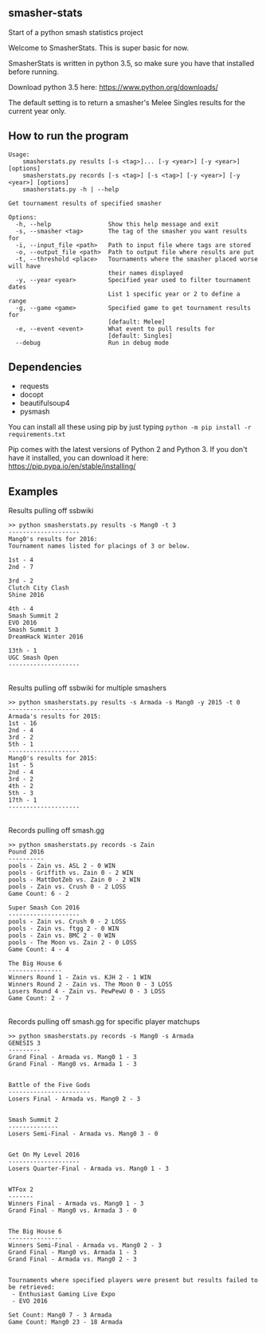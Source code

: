 ## smasher-stats
Start of a python smash statistics project

Welcome to SmasherStats. This is super basic for now.

SmasherStats is written in python 3.5, so make sure you have that installed before running.

Download python 3.5 here: https://www.python.org/downloads/

The default setting is to return a smasher's Melee Singles results for the current year only.

## How to run the program

    Usage:
        smasherstats.py results [-s <tag>]... [-y <year>] [-y <year>] [options]
        smasherstats.py records [-s <tag>] [-s <tag>] [-y <year>] [-y <year>] [options]
        smasherstats.py -h | --help
        
    Get tournament results of specified smasher
        
    Options:
      -h, --help                Show this help message and exit
      -s, --smasher <tag>       The tag of the smasher you want results for
      -i, --input_file <path>   Path to input file where tags are stored
      -o, --output_file <path>  Path to output file where results are put
      -t, --threshold <place>   Tournaments where the smasher placed worse will have
                                their names displayed
      -y, --year <year>         Specified year used to filter tournament dates
                                List 1 specific year or 2 to define a range
      -g, --game <game>         Specified game to get tournament results for
                                [default: Melee]
      -e, --event <event>       What event to pull results for
                                [default: Singles]
      --debug                   Run in debug mode

## Dependencies

* requests
* docopt
* beautifulsoup4
* pysmash

You can install all these using pip by just typing `python -m pip install -r requirements.txt`

Pip comes with the latest versions of Python 2 and Python 3.
If you don't have it installed, you can download it here: https://pip.pypa.io/en/stable/installing/

## Examples

Results pulling off ssbwiki
	
	>> python smasherstats.py results -s Mang0 -t 3
	--------------------
	Mang0's results for 2016:
	Tournament names listed for placings of 3 or below.

	1st - 4
	2nd - 7

	3rd - 2
	Clutch City Clash
	Shine 2016

	4th - 4
	Smash Summit 2
	EVO 2016
	Smash Summit 3
	DreamHack Winter 2016

	13th - 1
	UGC Smash Open
	--------------------
	
&nbsp;
&nbsp;	
Results pulling off ssbwiki for multiple smashers

	>> python smasherstats.py results -s Armada -s Mang0 -y 2015 -t 0
	--------------------
	Armada's results for 2015:
	1st - 16
	2nd - 4
	3rd - 2
	5th - 1
	--------------------
	Mang0's results for 2015:
	1st - 5
	2nd - 4
	3rd - 2
	4th - 2
	5th - 3
	17th - 1
	--------------------
	
&nbsp;
&nbsp;	
Records pulling off smash.gg

	>> python smasherstats.py records -s Zain
	Pound 2016
	----------
	pools - Zain vs. ASL 2 - 0 WIN
	pools - Griffith vs. Zain 0 - 2 WIN
	pools - MattDotZeb vs. Zain 0 - 2 WIN
	pools - Zain vs. Crush 0 - 2 LOSS
	Game Count: 6 - 2

	Super Smash Con 2016
	--------------------
	pools - Zain vs. Crush 0 - 2 LOSS
	pools - Zain vs. ftgg 2 - 0 WIN
	pools - Zain vs. BMC 2 - 0 WIN
	pools - The Moon vs. Zain 2 - 0 LOSS
	Game Count: 4 - 4

	The Big House 6
	---------------
	Winners Round 1 - Zain vs. KJH 2 - 1 WIN
	Winners Round 2 - Zain vs. The Moon 0 - 3 LOSS
	Losers Round 4 - Zain vs. PewPewU 0 - 3 LOSS
	Game Count: 2 - 7

&nbsp;
&nbsp;		
Records pulling off smash.gg for specific player matchups

	>> python smasherstats.py records -s Mang0 -s Armada
	GENESIS 3
	---------
	Grand Final - Armada vs. Mang0 1 - 3
	Grand Final - Mang0 vs. Armada 1 - 3


	Battle of the Five Gods
	-----------------------
	Losers Final - Armada vs. Mang0 2 - 3


	Smash Summit 2
	--------------
	Losers Semi-Final - Armada vs. Mang0 3 - 0


	Get On My Level 2016
	--------------------
	Losers Quarter-Final - Armada vs. Mang0 1 - 3


	WTFox 2
	-------
	Winners Final - Armada vs. Mang0 1 - 3
	Grand Final - Mang0 vs. Armada 3 - 0


	The Big House 6
	---------------
	Winners Semi-Final - Armada vs. Mang0 2 - 3
	Grand Final - Mang0 vs. Armada 1 - 3
	Grand Final - Armada vs. Mang0 2 - 3


	Tournaments where specified players were present but results failed to be retrieved:
	 - Enthusiast Gaming Live Expo
	 - EVO 2016

	Set Count: Mang0 7 - 3 Armada
	Game Count: Mang0 23 - 18 Armada
